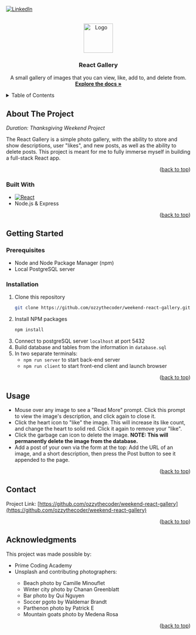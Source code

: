 <a name="readme-top"></a>


<!-- PROJECT SHIELDS -->
<!--
*** I'm using markdown "reference style" links for readability.
*** Reference links are enclosed in brackets [ ] instead of parentheses ( ).
*** See the bottom of this document for the declaration of the reference variables
*** for contributors-url, forks-url, etc. This is an optional, concise syntax you may use.
*** https://www.markdownguide.org/basic-syntax/#reference-style-links
-->
[![LinkedIn][linkedin-shield]][linkedin-url]



<!-- PROJECT LOGO -->
<br />
<div align="center">
  <a href="https://github.com/ozzythecoder/weekend-react-gallery">
    <img src="https://raw.githubusercontent.com/othneildrew/Best-README-Template/master/images/logo.png" alt="Logo" width="80" height="80">
  </a>

<h3 align="center">React Gallery</h3>

  <p align="center">
    A small gallery of images that you can view, like, add to, and delete from.
    <br />
    <a href="https://github.com/ozzythecoder/weekend-react-gallery"><strong>Explore the docs »</strong></a>
    <br />
  </p>
</div>



<!-- TABLE OF CONTENTS -->
<details>
  <summary>Table of Contents</summary>
  <ol>
    <li>
      <a href="#about-the-project">About The Project</a>
      <ul>
        <li><a href="#built-with">Built With</a></li>
      </ul>
    </li>
    <li>
      <a href="#getting-started">Getting Started</a>
      <ul>
        <li><a href="#prerequisites">Prerequisites</a></li>
        <li><a href="#installation">Installation</a></li>
      </ul>
    </li>
    <li><a href="#usage">Usage</a></li>
    <li><a href="#contact">Contact</a></li>
    <li><a href="#acknowledgments">Acknowledgments</a></li>
  </ol>
</details>



<!-- ABOUT THE PROJECT -->
## About The Project

_Duration: Thanksgiving Weekend Project_

The React Gallery is a simple photo gallery, with the ability to store and show descriptions, user "likes", and new posts, as well as the ability to delete posts. This project is meant for me to fully immerse myself in building a full-stack React app.

<p align="right">(<a href="#readme-top">back to top</a>)</p>



### Built With

* [![React][React.js]][React-url]
* Node.js & Express

<p align="right">(<a href="#readme-top">back to top</a>)</p>



<!-- GETTING STARTED -->
## Getting Started

### Prerequisites

* Node and Node Package Manager (npm)
* Local PostgreSQL server

### Installation

1. Clone this repository
   ```sh
   git clone https://github.com/ozzythecoder/weekend-react-gallery.git
   ```
2. Install NPM packages
   ```sh
   npm install
   ```
3. Connect to postgreSQL server `localhost` at port 5432
4. Build database and tables from the information in `database.sql`
5. In two separate terminals:
    - `npm run server` to start back-end server
    - `npm run client` to start front-end client and launch browser

<p align="right">(<a href="#readme-top">back to top</a>)</p>



<!-- USAGE EXAMPLES -->
## Usage

* Mouse over any image to see a "Read More" prompt. Click this prompt to view the image's description, and click again to close it.
* Click the heart icon to "like" the image. This will increase its like count, and change the heart to solid red. Click it again to remove your "like".
* Click the garbage can icon to delete the image. **NOTE: This will permanently delete the image from the database.**
* Add a post of your own via the form at the top: Add the URL of an image, and a short description, then press the Post button to see it appended to the page. 

<p align="right">(<a href="#readme-top">back to top</a>)</p>


<!-- CONTACT -->
## Contact

Project Link: [https://github.com/ozzythecoder/weekend-react-gallery](https://github.com/ozzythecoder/weekend-react-gallery)

<p align="right">(<a href="#readme-top">back to top</a>)</p>



<!-- ACKNOWLEDGMENTS -->
## Acknowledgments

This project was made possible by:
<ul>
<li>Prime Coding Academy</li>
<li>Unsplash and contributing photographers:</li>
  <ul>
  <li>Beach photo by Camille Minouflet</li>
  <li>Winter city photo by Chanan Greenblatt</li>
  <li>Bar photo by Qui Nguyen</li>
  <li>Soccer pgoto by Waldemar Brandt</li>
  <li>Parthenon photo by Patrick E</li>
  <li>Mountain goats photo by Medena Rosa</li>
  </ul>
</ul>


<p align="right">(<a href="#readme-top">back to top</a>)</p>



<!-- MARKDOWN LINKS & IMAGES -->
<!-- https://www.markdownguide.org/basic-syntax/#reference-style-links -->
[contributors-shield]: https://img.shields.io/github/contributors/ozzythecoder/weekend-react-gallery.svg?style=for-the-badge
[contributors-url]: https://github.com/ozzythecoder/weekend-react-gallery/graphs/contributors
[forks-shield]: https://img.shields.io/github/forks/ozzythecoder/weekend-react-gallery.svg?style=for-the-badge
[forks-url]: https://github.com/ozzythecoder/weekend-react-gallery/network/members
[stars-shield]: https://img.shields.io/github/stars/ozzythecoder/weekend-react-gallery.svg?style=for-the-badge
[stars-url]: https://github.com/ozzythecoder/weekend-react-gallery/stargazers
[issues-shield]: https://img.shields.io/github/issues/ozzythecoder/weekend-react-gallery.svg?style=for-the-badge
[issues-url]: https://github.com/ozzythecoder/weekend-react-gallery/issues
[license-shield]: https://img.shields.io/github/license/ozzythecoder/weekend-react-gallery.svg?style=for-the-badge
[license-url]: https://github.com/ozzythecoder/weekend-react-gallery/blob/master/LICENSE.txt
[linkedin-shield]: https://img.shields.io/badge/-LinkedIn-black.svg?style=for-the-badge&logo=linkedin&colorB=555
[linkedin-url]: https://linkedin.com/in/august-mcallister
[product-screenshot]: images/screenshot.png
[Next.js]: https://img.shields.io/badge/next.js-000000?style=for-the-badge&logo=nextdotjs&logoColor=white
[Next-url]: https://nextjs.org/
[React.js]: https://img.shields.io/badge/React-20232A?style=for-the-badge&logo=react&logoColor=61DAFB
[React-url]: https://reactjs.org/
[Vue.js]: https://img.shields.io/badge/Vue.js-35495E?style=for-the-badge&logo=vuedotjs&logoColor=4FC08D
[Vue-url]: https://vuejs.org/
[Angular.io]: https://img.shields.io/badge/Angular-DD0031?style=for-the-badge&logo=angular&logoColor=white
[Angular-url]: https://angular.io/
[Svelte.dev]: https://img.shields.io/badge/Svelte-4A4A55?style=for-the-badge&logo=svelte&logoColor=FF3E00
[Svelte-url]: https://svelte.dev/
[Laravel.com]: https://img.shields.io/badge/Laravel-FF2D20?style=for-the-badge&logo=laravel&logoColor=white
[Laravel-url]: https://laravel.com
[Bootstrap.com]: https://img.shields.io/badge/Bootstrap-563D7C?style=for-the-badge&logo=bootstrap&logoColor=white
[Bootstrap-url]: https://getbootstrap.com
[JQuery.com]: https://img.shields.io/badge/jQuery-0769AD?style=for-the-badge&logo=jquery&logoColor=white
[JQuery-url]: https://jquery.com 